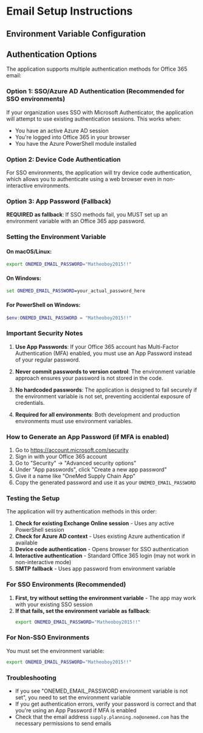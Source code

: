 # Email Setup Instructions

## Environment Variable Configuration

## Authentication Options

The application supports multiple authentication methods for Office 365 email:

### Option 1: SSO/Azure AD Authentication (Recommended for SSO environments)

If your organization uses SSO with Microsoft Authenticator, the application will attempt to use existing authentication sessions. This works when:

- You have an active Azure AD session
- You're logged into Office 365 in your browser
- You have the Azure PowerShell module installed

### Option 2: Device Code Authentication

For SSO environments, the application will try device code authentication, which allows you to authenticate using a web browser even in non-interactive environments.

### Option 3: App Password (Fallback)

**REQUIRED as fallback**: If SSO methods fail, you MUST set up an environment variable with an Office 365 app password.

### Setting the Environment Variable

#### On macOS/Linux:

```bash
export ONEMED_EMAIL_PASSWORD="Matheoboy2015!!"
```

#### On Windows:

```cmd
set ONEMED_EMAIL_PASSWORD=your_actual_password_here
```

#### For PowerShell on Windows:

```powershell
$env:ONEMED_EMAIL_PASSWORD = "Matheoboy2015!!"
```

### Important Security Notes

1. **Use App Passwords**: If your Office 365 account has Multi-Factor Authentication (MFA) enabled, you must use an App Password instead of your regular password.

2. **Never commit passwords to version control**: The environment variable approach ensures your password is not stored in the code.

3. **No hardcoded passwords**: The application is designed to fail securely if the environment variable is not set, preventing accidental exposure of credentials.

4. **Required for all environments**: Both development and production environments must use environment variables.

### How to Generate an App Password (if MFA is enabled)

1. Go to https://account.microsoft.com/security
2. Sign in with your Office 365 account
3. Go to "Security" → "Advanced security options"
4. Under "App passwords", click "Create a new app password"
5. Give it a name like "OneMed Supply Chain App"
6. Copy the generated password and use it as your `ONEMED_EMAIL_PASSWORD`

### Testing the Setup

The application will try authentication methods in this order:

1. **Check for existing Exchange Online session** - Uses any active PowerShell session
2. **Check for Azure AD context** - Uses existing Azure authentication if available
3. **Device code authentication** - Opens browser for SSO authentication
4. **Interactive authentication** - Standard Office 365 login (may not work in non-interactive mode)
5. **SMTP fallback** - Uses app password from environment variable

### For SSO Environments (Recommended)

1. **First, try without setting the environment variable** - The app may work with your existing SSO session
2. **If that fails, set the environment variable as fallback**:
   ```bash
   export ONEMED_EMAIL_PASSWORD="Matheoboy2015!!"
   ```

### For Non-SSO Environments

You must set the environment variable:

```bash
export ONEMED_EMAIL_PASSWORD="Matheoboy2015!!"
```

### Troubleshooting

- If you see "ONEMED_EMAIL_PASSWORD environment variable is not set", you need to set the environment variable
- If you get authentication errors, verify your password is correct and that you're using an App Password if MFA is enabled
- Check that the email address `supply.planning.no@onemed.com` has the necessary permissions to send emails
